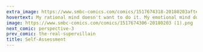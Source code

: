 ```yaml
---
extra_image: https://www.smbc-comics.com/comics/1517674318-20180203after (1).png
hovertext: My rational mind doesn't want to do it. My emotional mind doesn't want to do it. So, who in there is controlling my behavior?
image: https://www.smbc-comics.com/comics/1517674306-20180203 (1).png
next_comic: perspective-3
prev_comic: the-real-supervillain
title: Self-Assessment
---
```


